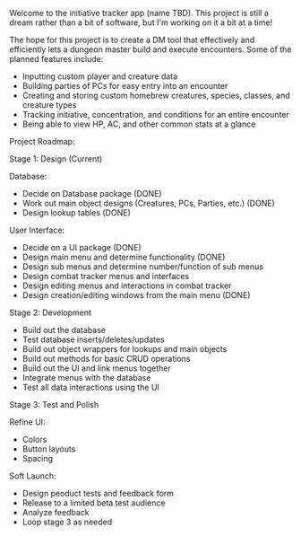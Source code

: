 Welcome to the initiative tracker app (name TBD). This project is still a dream rather than a bit of software, but I'm working on it a bit at a time!

The hope for this project is to create a DM tool that effectively and efficiently lets a dungeon master build and execute encounters. 
Some of the planned features include:
  * Inputting custom player and creature data
  * Building parties of PCs for easy entry into an encounter
  * Creating and storing custom homebrew creatures, species, classes, and creature types
  * Tracking initiative, concentration, and conditions for an entire encounter
  * Being able to view HP, AC, and other common stats at a glance

Project Roadmap:

Stage 1: Design (Current)

  Database:
  * Decide on Database package (DONE)
  * Work out main object designs (Creatures, PCs, Parties, etc.) (DONE)
  * Design lookup tables (DONE)
  
  User Interface:
  * Decide on a UI package (DONE)
  * Design main menu and determine functionality (DONE)
  * Design sub menus and determine number/function of sub menus
  * Design combat tracker menus and interfaces
  * Design editing menus and interactions in combat tracker
  * Design creation/editing windows from the main menu (DONE)

Stage 2: Development
  * Build out the database
  * Test database inserts/deletes/updates
  * Build out object wrappers for lookups and main objects
  * Build out methods for basic CRUD operations
  * Build out the UI and link menus together
  * Integrate menus with the database
  * Test all data interactions using the UI

Stage 3: Test and Polish

  Refine UI:
  * Colors
  * Button layouts
  * Spacing

  Soft Launch:
  * Design peoduct tests and feedback form
  * Release to a limited beta test audience
  * Analyze feedback
  * Loop stage 3 as needed
